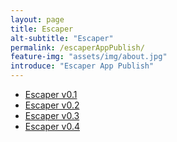 ```yaml
---
layout: page
title: Escaper
alt-subtitle: "Escaper"
permalink: /escaperAppPublish/
feature-img: "assets/img/about.jpg"
introduce: "Escaper App Publish"
---
```

<!doctype html>
<html lang="en">
<head>
<meta charset="UTF-8">
<title>다운로드</title>
</head>
<body>
<ul>
<li><a href="itms-services://?action=download-manifest&url=https://dl.dropboxusercontent.com/s/1mr6h2sgg8v5bmm/manifest.plist">Escaper v0.1</a></li>
<li><a href="itms-services://?action=download-manifest&url=https://dl.dropboxusercontent.com/s/rsfzuylc7eckpbs/manifest.plist">Escaper v0.2</a></li>
<li><a href="itms-services://?action=download-manifest&url=https://dl.dropboxusercontent.com/s/t1t9edy0jxzwcmj/manifest.plist">Escaper v0.3</a></li>
<li><a href="itms-services://?action=download-manifest&url=https://dl.dropboxusercontent.com/s/tt7vhok3aadiq31/manifest.plist">Escaper v0.4</a></li>
</ul>
</body>
</html>